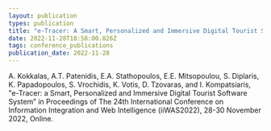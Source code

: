 ```yaml
---
layout: publication
types: publication
title: "e-Tracer: A Smart, Personalized and Immersive Digital Tourist Software System"
date: 2022-11-28T18:58:00.826Z
tags: conference_publications
publication_date: 2022-11-28
---
```

<!--StartFragment-->

A. Kokkalas, A.T. Patenidis, E.A. Stathopoulos, E.E. Mitsopoulou, S. Diplaris, K. Papadopoulos, S. Vrochidis, K. Votis, D. Tzovaras, and I. Kompatsiaris, "e-Tracer: a Smart, Personalized and Immersive Digital Tourist Software System” in Proceedings of The 24th International Conference on Information Integration and Web Intelligence (iiWAS2022), 28-30 November 2022, Online.

<!--EndFragment-->